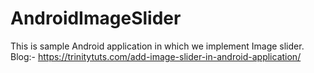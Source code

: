 # AndroidImageSlider
 This is sample Android application in which we implement Image slider.
 Blog:- https://trinitytuts.com/add-image-slider-in-android-application/
